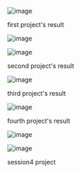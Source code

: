 ![image](https://github.com/user-attachments/assets/2f0965e8-f4e3-4391-8424-6b513e25739a)

first project's result 


![image](https://github.com/user-attachments/assets/76c48fd0-8d0d-4b23-86eb-47d361f7f40e)


![image](https://github.com/user-attachments/assets/fabb5b8f-ca20-4d6b-a130-759d312c6880)

second project's result


![image](https://github.com/user-attachments/assets/7f638cad-6608-4eb6-b0d2-db821560d9f9)

third project's result 

![image](https://github.com/user-attachments/assets/ff6578de-289b-4998-b60e-87bef79a436f)

fourth project's result




![image](https://github.com/user-attachments/assets/564798e5-c9f8-474c-9e06-a010b482a9d1)

![image](https://github.com/user-attachments/assets/bd264cd2-4a61-4996-b051-4f3ef7aedde8)


session4 project
